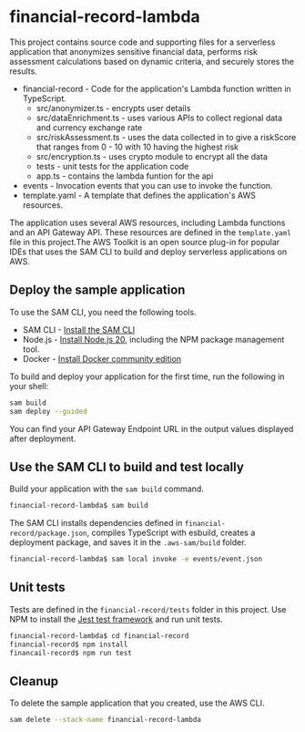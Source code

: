 # financial-record-lambda

This project contains source code and supporting files for a serverless application that anonymizes sensitive financial data, performs risk assessment calculations based on dynamic criteria, and securely stores the results.

- financial-record - Code for the application's Lambda function written in TypeScript.
  - src/anonymizer.ts - encrypts user details
  - src/dataEnrichment.ts - uses various APIs to collect regional data and currency exchange rate
  - src/riskAssessment.ts - uses the data collected in to give a riskScore that ranges from 0 - 10 with 10 having the highest risk
  - src/encryption.ts - uses crypto module to encrypt all the data
  - tests - unit tests for the application code
  - app.ts - contains the lambda funtion for the api
- events - Invocation events that you can use to invoke the function.
- template.yaml - A template that defines the application's AWS resources.

The application uses several AWS resources, including Lambda functions and an API Gateway API. These resources are defined in the `template.yaml` file in this project.The AWS Toolkit is an open source plug-in for popular IDEs that uses the SAM CLI to build and deploy serverless applications on AWS.

## Deploy the sample application

To use the SAM CLI, you need the following tools.

* SAM CLI - [Install the SAM CLI](https://docs.aws.amazon.com/serverless-application-model/latest/developerguide/serverless-sam-cli-install.html)
* Node.js - [Install Node.js 20](https://nodejs.org/en/), including the NPM package management tool.
* Docker - [Install Docker community edition](https://hub.docker.com/search/?type=edition&offering=community)

To build and deploy your application for the first time, run the following in your shell:

```bash
sam build
sam deploy --guided
```
You can find your API Gateway Endpoint URL in the output values displayed after deployment.

## Use the SAM CLI to build and test locally

Build your application with the `sam build` command.

```bash
financial-record-lambda$ sam build
```

The SAM CLI installs dependencies defined in `financial-record/package.json`, compiles TypeScript with esbuild, creates a deployment package, and saves it in the `.aws-sam/build` folder.


```bash
financial-record-lambda$ sam local invoke -e events/event.json
```

## Unit tests

Tests are defined in the `financial-record/tests` folder in this project. Use NPM to install the [Jest test framework](https://jestjs.io/) and run unit tests.

```bash
financial-record-lambda$ cd financial-record
financial-record$ npm install
financail-record$ npm run test
```

## Cleanup

To delete the sample application that you created, use the AWS CLI. 

```bash
sam delete --stack-name financial-record-lambda
```